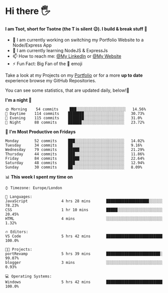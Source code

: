 # Hi there :raised_hand_with_fingers_splayed:
#### I am Tsot, short for Tsotne (the T is silent :wink:). I build & break stuff :space_invader:
- :telescope: I am currently working on switching my Portfolio Website to a Node/Express App
- :seedling: I am currently learning NodeJS & ExpressJs
- :mailbox: How to reach me: [@My LinkedIn](https://www.linkedin.com/in/tsotne-gvadzabia/) or [@My Website](https://tsotnegvadzabia.me/contact)
- :zap: Fun Fact: Big Fan of the :space_invader: emoji

Take a look at my Projects on my [Portfolio](https://tsotnegvadzabia.me/) or for a more **up to date** experience browse my GitHub Repositories.

You can see some statistics, that are updated daily, below!:space_invader:
<!--START_SECTION:waka-->
**I'm a night 🦉** 

```text
🌞 Morning    54 commits     ███░░░░░░░░░░░░░░░░░░░░░░   14.56% 
🌆 Daytime    114 commits    ███████░░░░░░░░░░░░░░░░░░   30.73% 
🌃 Evening    115 commits    ███████░░░░░░░░░░░░░░░░░░   31.0% 
🌙 Night      88 commits     ██████░░░░░░░░░░░░░░░░░░░   23.72%

```
📅 **I'm Most Productive on Fridays** 

```text
Monday       52 commits     ███░░░░░░░░░░░░░░░░░░░░░░   14.02% 
Tuesday      34 commits     ██░░░░░░░░░░░░░░░░░░░░░░░   9.16% 
Wednesday    79 commits     █████░░░░░░░░░░░░░░░░░░░░   21.29% 
Thursday     44 commits     ███░░░░░░░░░░░░░░░░░░░░░░   11.86% 
Friday       84 commits     █████░░░░░░░░░░░░░░░░░░░░   22.64% 
Saturday     48 commits     ███░░░░░░░░░░░░░░░░░░░░░░   12.94% 
Sunday       30 commits     ██░░░░░░░░░░░░░░░░░░░░░░░   8.09%

```


📊 **This week I spent my time on** 

```text
⌚︎ Timezone: Europe/London

💬 Languages: 
JavaScript               4 hrs 28 mins       ███████████████████░░░░░░   78.23% 
CSS                      1 hr 10 mins        █████░░░░░░░░░░░░░░░░░░░░   20.45% 
HTML                     4 mins              ░░░░░░░░░░░░░░░░░░░░░░░░░   1.32%

🔥 Editors: 
VS Code                  5 hrs 42 mins       █████████████████████████   100.0%

🐱‍💻 Projects: 
portRevamp               5 hrs 39 mins       ████████████████████████░   99.07% 
blogger                  3 mins              ░░░░░░░░░░░░░░░░░░░░░░░░░   0.93%

💻 Operating Systems: 
Windows                  5 hrs 42 mins       █████████████████████████   100.0%

```


<!--END_SECTION:waka-->
